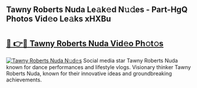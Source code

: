 ## Tawny Roberts Nuda Le𝚊k𝚎d N𝚞𝚍es - Part-HgQ Photos Vid𝚎o Le𝚊ks xHXBu

# <h2><a href="http://fbdbm69.evod.top/?m=Tawny+Roberts+Nuda">🔗 👉🔴 Tawny Roberts Nuda Vid𝚎o Ph𝚘t𝚘s</a></h2>

[![Tawny Roberts Nuda N𝚞d𝚎s](https://i.imgur.com/8V9OHl7.gif)](http://fbdbm69.evod.top/?m=Tawny+Roberts+Nuda)
Social media star Tawny Roberts Nuda known for dance performances and lifestyle vlogs. Visionary thinker Tawny Roberts Nuda, known for their innovative ideas and groundbreaking achievements. 
